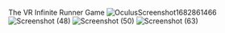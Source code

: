 The VR Infinite Runner Game
![OculusScreenshot1682861466](https://github.com/sydykbaeva-a/VR-Game/assets/70724479/6845b270-b156-44b2-a142-caad4e83bd35)
![Screenshot (48)](https://github.com/sydykbaeva-a/VR-Game/assets/70724479/59fc6802-80ef-4941-a668-0c7657bf955b)
![Screenshot (50)](https://github.com/sydykbaeva-a/VR-Game/assets/70724479/bb1333c9-e9dc-4b78-8127-dfd10d5c9d82)
![Screenshot (63)](https://github.com/sydykbaeva-a/VR-Game/assets/70724479/935b83d5-c3ee-432b-a9ba-233b132df171)
